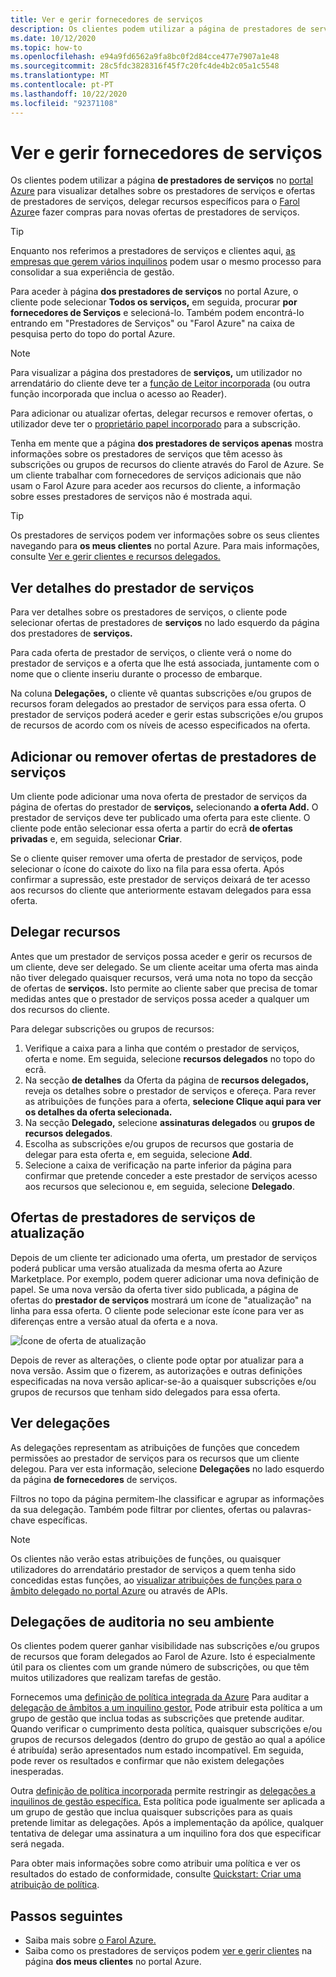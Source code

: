 ```yaml
---
title: Ver e gerir fornecedores de serviços
description: Os clientes podem utilizar a página de prestadores de serviços no portal Azure para visualizar informações sobre prestadores de serviços, ofertas de prestadores de serviços e recursos delegados.
ms.date: 10/12/2020
ms.topic: how-to
ms.openlocfilehash: e94a9fd6562a9fa8bc0f2d84cce477e7907a1e48
ms.sourcegitcommit: 28c5fdc3828316f45f7c20fc4de4b2c05a1c5548
ms.translationtype: MT
ms.contentlocale: pt-PT
ms.lasthandoff: 10/22/2020
ms.locfileid: "92371108"
---
```

# <a name="view-and-manage-service-providers"></a>Ver e gerir fornecedores de serviços

Os clientes podem utilizar a página **de prestadores de serviços** no [portal Azure](https://portal.azure.com) para visualizar detalhes sobre os prestadores de serviços e ofertas de prestadores de serviços, delegar recursos específicos para o [Farol Azure](../overview.md)e fazer compras para novas ofertas de prestadores de serviços.

> [!TIP]
> Enquanto nos referimos a prestadores de serviços e clientes aqui, [as empresas que gerem vários inquilinos](../concepts/enterprise.md) podem usar o mesmo processo para consolidar a sua experiência de gestão.

Para aceder à página **dos prestadores de serviços** no portal Azure, o cliente pode selecionar **Todos os serviços,** em seguida, procurar **por fornecedores de Serviços** e selecioná-lo. Também podem encontrá-lo entrando em "Prestadores de Serviços" ou "Farol Azure" na caixa de pesquisa perto do topo do portal Azure.

> [!NOTE]
> Para visualizar a página dos prestadores de **serviços,** um utilizador no arrendatário do cliente deve ter a [função de Leitor incorporada](../../role-based-access-control/built-in-roles.md#reader) (ou outra função incorporada que inclua o acesso ao Reader).
>
> Para adicionar ou atualizar ofertas, delegar recursos e remover ofertas, o utilizador deve ter o [proprietário papel incorporado](../../role-based-access-control/built-in-roles.md#owner) para a subscrição.

Tenha em mente que a página **dos prestadores de serviços apenas** mostra informações sobre os prestadores de serviços que têm acesso às subscrições ou grupos de recursos do cliente através do Farol de Azure. Se um cliente trabalhar com fornecedores de serviços adicionais que não usam o Farol Azure para aceder aos recursos do cliente, a informação sobre esses prestadores de serviços não é mostrada aqui.

> [!TIP]
> Os prestadores de serviços podem ver informações sobre os seus clientes navegando para **os meus clientes** no portal Azure. Para mais informações, consulte [Ver e gerir clientes e recursos delegados.](view-manage-customers.md)

## <a name="view-service-provider-details"></a>Ver detalhes do prestador de serviços

Para ver detalhes sobre os prestadores de serviços, o cliente pode selecionar ofertas de prestadores de **serviços** no lado esquerdo da página dos prestadores de **serviços.**

Para cada oferta de prestador de serviços, o cliente verá o nome do prestador de serviços e a oferta que lhe está associada, juntamente com o nome que o cliente inseriu durante o processo de embarque.

Na coluna **Delegações,** o cliente vê quantas subscrições e/ou grupos de recursos foram delegados ao prestador de serviços para essa oferta. O prestador de serviços poderá aceder e gerir estas subscrições e/ou grupos de recursos de acordo com os níveis de acesso especificados na oferta.

## <a name="add-or-remove-service-provider-offers"></a>Adicionar ou remover ofertas de prestadores de serviços

Um cliente pode adicionar uma nova oferta de prestador de serviços da página de ofertas do prestador de **serviços,** selecionando **a oferta Add.** O prestador de serviços deve ter publicado uma oferta para este cliente. O cliente pode então selecionar essa oferta a partir do ecrã **de ofertas privadas** e, em seguida, selecionar **Criar**.

Se o cliente quiser remover uma oferta de prestador de serviços, pode selecionar o ícone do caixote do lixo na fila para essa oferta. Após confirmar a supressão, este prestador de serviços deixará de ter acesso aos recursos do cliente que anteriormente estavam delegados para essa oferta.

## <a name="delegate-resources"></a>Delegar recursos

Antes que um prestador de serviços possa aceder e gerir os recursos de um cliente, deve ser delegado. Se um cliente aceitar uma oferta mas ainda não tiver delegado quaisquer recursos, verá uma nota no topo da secção de ofertas de **serviços.** Isto permite ao cliente saber que precisa de tomar medidas antes que o prestador de serviços possa aceder a qualquer um dos recursos do cliente.

Para delegar subscrições ou grupos de recursos:

1. Verifique a caixa para a linha que contém o prestador de serviços, oferta e nome. Em seguida, selecione **recursos delegados** no topo do ecrã.
1. Na secção **de detalhes** da Oferta da página de **recursos delegados,** reveja os detalhes sobre o prestador de serviços e ofereça. Para rever as atribuições de funções para a oferta, **selecione Clique aqui para ver os detalhes da oferta selecionada.**
1. Na secção **Delegado,** selecione **assinaturas delegados** ou **grupos de recursos delegados**.
1. Escolha as subscrições e/ou grupos de recursos que gostaria de delegar para esta oferta e, em seguida, selecione **Add**.
1. Selecione a caixa de verificação na parte inferior da página para confirmar que pretende conceder a este prestador de serviços acesso aos recursos que selecionou e, em seguida, selecione **Delegado**.

## <a name="update-service-provider-offers"></a>Ofertas de prestadores de serviços de atualização

Depois de um cliente ter adicionado uma oferta, um prestador de serviços poderá publicar uma versão atualizada da mesma oferta ao Azure Marketplace. Por exemplo, podem querer adicionar uma nova definição de papel. Se uma nova versão da oferta tiver sido publicada, a página de ofertas do **prestador de serviços** mostrará um ícone de "atualização" na linha para essa oferta. O cliente pode selecionar este ícone para ver as diferenças entre a versão atual da oferta e a nova.

 ![Ícone de oferta de atualização](../media/update-offer.jpg)

Depois de rever as alterações, o cliente pode optar por atualizar para a nova versão. Assim que o fizerem, as autorizações e outras definições especificadas na nova versão aplicar-se-ão a quaisquer subscrições e/ou grupos de recursos que tenham sido delegados para essa oferta.

## <a name="view-delegations"></a>Ver delegações

As delegações representam as atribuições de funções que concedem permissões ao prestador de serviços para os recursos que um cliente delegou. Para ver esta informação, selecione **Delegações** no lado esquerdo da página **de fornecedores** de serviços.

Filtros no topo da página permitem-lhe classificar e agrupar as informações da sua delegação. Também pode filtrar por clientes, ofertas ou palavras-chave específicas.

> [!NOTE]
> Os clientes não verão estas atribuições de funções, ou quaisquer utilizadores do arrendatário prestador de serviços a quem tenha sido concedidas estas funções, ao [visualizar atribuições de funções para o âmbito delegado no portal Azure](../../role-based-access-control/role-assignments-list-portal.md#list-role-assignments-at-a-scope) ou através de APIs.

## <a name="audit-delegations-in-your-environment"></a>Delegações de auditoria no seu ambiente

Os clientes podem querer ganhar visibilidade nas subscrições e/ou grupos de recursos que foram delegados ao Farol de Azure. Isto é especialmente útil para os clientes com um grande número de subscrições, ou que têm muitos utilizadores que realizam tarefas de gestão.

Fornecemos uma [definição de política integrada da Azure](../../governance/policy/samples/built-in-policies.md#lighthouse) Para auditar a [delegação de âmbitos a um inquilino gestor.](https://github.com/Azure/azure-policy/blob/master/built-in-policies/policyDefinitions/Lighthouse/Lighthouse_Delegations_Audit.json) Pode atribuir esta política a um grupo de gestão que inclua todas as subscrições que pretende auditar. Quando verificar o cumprimento desta política, quaisquer subscrições e/ou grupos de recursos delegados (dentro do grupo de gestão ao qual a apólice é atribuída) serão apresentados num estado incompatível. Em seguida, pode rever os resultados e confirmar que não existem delegações inesperadas.

Outra [definição de política incorporada](../../governance/policy/samples/built-in-policies.md#lighthouse) permite restringir as [delegações a inquilinos de gestão específica.](https://github.com/Azure/azure-policy/blob/master/built-in-policies/policyDefinitions/Lighthouse/AllowCertainManagingTenantIds_Deny.json) Esta política pode igualmente ser aplicada a um grupo de gestão que inclua quaisquer subscrições para as quais pretende limitar as delegações. Após a implementação da apólice, qualquer tentativa de delegar uma assinatura a um inquilino fora dos que especificar será negada.

Para obter mais informações sobre como atribuir uma política e ver os resultados do estado de conformidade, consulte [Quickstart: Criar uma atribuição de política](../../governance/policy/assign-policy-portal.md).

## <a name="next-steps"></a>Passos seguintes

- Saiba mais sobre [o Farol Azure.](../overview.md)
- Saiba como os prestadores de serviços podem [ver e gerir clientes](view-manage-customers.md) na página **dos meus clientes** no portal Azure.

